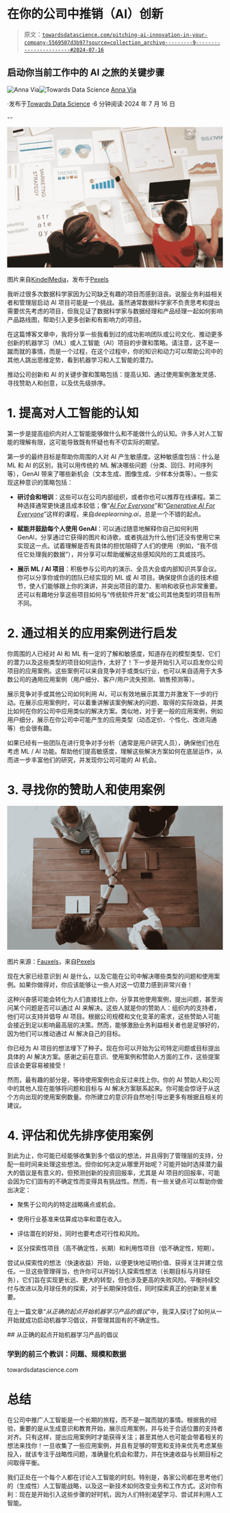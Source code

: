 # 在你的公司中推销（AI）创新

> 原文：[`towardsdatascience.com/pitching-ai-innovation-in-your-company-5569507d3b97?source=collection_archive---------9-----------------------#2024-07-16`](https://towardsdatascience.com/pitching-ai-innovation-in-your-company-5569507d3b97?source=collection_archive---------9-----------------------#2024-07-16)

## **启动你当前工作中的 AI 之旅的关键步骤**

[](https://annaviaba.medium.com/?source=post_page---byline--5569507d3b97--------------------------------)![Anna Via](https://annaviaba.medium.com/?source=post_page---byline--5569507d3b97--------------------------------)[](https://towardsdatascience.com/?source=post_page---byline--5569507d3b97--------------------------------)![Towards Data Science](https://towardsdatascience.com/?source=post_page---byline--5569507d3b97--------------------------------) [Anna Via](https://annaviaba.medium.com/?source=post_page---byline--5569507d3b97--------------------------------)

·发布于[Towards Data Science](https://towardsdatascience.com/?source=post_page---byline--5569507d3b97--------------------------------) ·6 分钟阅读·2024 年 7 月 16 日

--

![](img/ad6cb594983d7fab13b2bc5805a27366.png)

图片来自[KindelMedia](https://www.pexels.com/es-es/@kindelmedia/)，发布于[Pexels](https://www.pexels.com/)

我听过很多次数据科学家因为公司缺乏有趣的项目而感到沮丧。说服业务利益相关者和管理层启动 AI 项目可能是一个挑战。虽然通常数据科学家不负责思考和提出需要优先考虑的项目，但我见证了数据科学家与数据经理和产品经理一起如何影响产品路线图，帮助引入更多创新和有影响力的项目。

在这篇博客文章中，我将分享一些我看到过的成功影响团队或公司文化、推动更多创新的机器学习（ML）或人工智能（AI）项目的步骤和策略。请注意，这不是一蹴而就的事情，而是一个过程，在这个过程中，你的知识和动力可以帮助公司中的其他人跳出思维定势，看到机器学习和人工智能的潜力。

推动公司创新和 AI 的关键步骤和策略包括：提高认知、通过使用案例激发灵感、寻找赞助人和创意，以及优先级排序。

# 1\. 提高对人工智能的认知

第一步是提高组织内对人工智能能够做什么和不能做什么的认知。许多人对人工智能的理解有限，这可能导致既有怀疑也有不切实际的期望。

第一步的最终目标是帮助你周围的人对 AI 产生敏感度。这种敏感度包括：什么是 ML 和 AI 的区别，我可以用传统的 ML 解决哪些问题（分类、回归、时间序列等），GenAI 带来了哪些新机会（文本生成、图像生成、少样本分类等）。一些实现这种意识的策略包括：

+   **研讨会和培训**：这些可以在公司内部组织，或者你也可以推荐在线课程。第二种选择通常更快速且成本较低；像“[*AI For Everyone*](https://www.deeplearning.ai/courses/ai-for-everyone/)”和“[*Generative AI For Everyone*](https://www.deeplearning.ai/courses/generative-ai-for-everyone/)”这样的课程，来自*deeplearning.ai*，总是一个不错的起点。

+   **赋能并鼓励每个人使用 GenAI**：可以通过随意地解释你自己如何利用 GenAI，分享通过它获得的图片和诗歌，或者挑战为什么他们还没有使用它来实现这一点。试着理解是否有具体的担忧阻碍了人们的使用（例如，“我不信任它处理我的数据”），并分享可以帮助缓解这些感知风险的工具或技巧。

+   **展示 ML / AI 项目**：积极参与公司内的演示、全员大会或内部知识共享会议。你可以分享你或你的团队已经实现的 ML 或 AI 项目。确保提供合适的技术细节，使人们能够跟上你的演讲，并突出项目的潜力、影响和收获也非常重要。还可以有趣地分享这些项目如何与“传统软件开发”或公司其他类型的项目有所不同。

# 2\. 通过相关的应用案例进行启发

你周围的人已经对 AI 和 ML 有一定的了解和敏感度，知道存在的模型类型、它们的潜力以及这些类型的项目如何运作，太好了！下一步是开始引入可以启发你公司项目的应用案例。这些案例可以来自竞争对手或类似行业，也可以来自适用于大多数公司的通用应用案例（用户细分、客户/用户流失预测、销售预测等）。

展示竞争对手或其他公司如何利用 AI，可以有效地展示其潜力并激发下一步的行动。在展示应用案例时，可以着重讲解该案例解决的问题、取得的实际效益，并类比如何在你的公司中应用类似的解决方案。类似地，对于更一般的应用案例，例如用户细分，展示在你公司中可能产生的应用类型（动态定价、个性化、改进沟通等）也会很有趣。

如果已经有一些团队在进行竞争对手分析（通常是用户研究人员），确保他们也在考虑 ML / AI 功能。帮助他们提高敏感度，理解这些解决方案如何在底层运作，从而进一步丰富他们的研究，并发现你公司可能的 AI 机会。

# 3\. 寻找你的赞助人和使用案例

![](img/32580f736e3453dd18f57fd35cc35f76.png)

图片来源：[Fauxels](https://www.pexels.com/es-es/@fauxels/)，来自[Pexels](https://www.pexels.com/)

现在大家已经意识到 AI 是什么，以及它能在公司中解决哪些类型的问题和使用案例。如果你做得对，你应该能够让一些人对这一切潜力感到非常兴奋！

这种兴奋感可能会转化为人们直接找上你，分享其他使用案例，提出问题，甚至询问某个问题是否可以通过 AI 来解决。这些人就是你的赞助人：组织内的支持者，他们可以支持并倡导 AI 项目。根据公司规模和文化变革的需求，这些赞助人可能会接近到足以影响最高层的决策。然而，能够激励业务利益相关者也是足够好的，因为他们可以推动通过 AI 解决自己的目标。

你已经为 AI 项目的想法埋下了种子。现在你可以开始为公司特定问题或目标提出具体的 AI 解决方案。感谢之前在意识、使用案例和赞助人方面的工作，这些提案应该会更容易被接受！

然而，最有趣的部分是，等待使用案例也会反过来找上你。你的 AI 赞助人和公司中的其他人现在能够将问题和目标与 AI 解决方案联系起来。你可能会惊讶于从这个方向出现的使用案例数量。你所建立的意识将自然地引导出更多有根据且相关的建议。

# 4\. 评估和优先排序使用案例

到此为止，你可能已经能够收集到多个倡议的想法，并且得到了管理层的支持，分配一些时间来处理这些想法。但你如何决定从哪里开始呢？可能开始时选择潜力最大的倡议是有意义的，但预测创新的投资回报率，尤其是 AI 项目的回报率，可能会因为它们固有的不确定性而变得具有挑战性。然而，有一些关键点可以帮助你做出决定：

+   聚焦于公司内的特定战略痛点或机会。

+   使用行业基准来估算成功率和潜在收入。

+   评估潜在的好处，同时也要考虑可行性和风险。

+   区分探索性项目（高不确定性，长期）和利用性项目（低不确定性，短期）。

尝试从探索性的想法（快速收益）开始，以便更快地证明价值、获得关注并建立信任。一旦这些管理得当，也许你可以开始引入探索性想法（长期目标与月球任务），它们旨在实现更长远、更大的转型，但也涉及更高的失败风险。平衡持续交付与改进以及月球任务的探索，对于长期保持信任，同时探索真正的创新至关重要。

在上一篇文章“*从正确的起点开始机器学习产品的倡议*”中，我深入探讨了如何从一开始就成功启动机器学习倡议，并管理其固有的不确定性。  

[](/starting-ml-product-initiatives-on-the-right-foot-cf24cbe163b3?source=post_page-----5569507d3b97--------------------------------) ## 从正确的起点开始机器学习产品的倡议  

### 学到的前三个教训：问题、规模和数据  

towardsdatascience.com  

# 总结  

在公司中推广人工智能是一个长期的旅程，而不是一蹴而就的事情。根据我的经验，重要的是从生成意识和教育开始，展示应用案例，并与处于合适位置的支持者对齐。只有这样，提出应用案例时才能获得关注；甚至其他人也可能会带着相关的想法来找你！一旦收集了一些应用案例，并且有足够的带宽和支持来优先考虑某些投入，就该专注于战略性问题，准确量化机会和潜力，并在快速收益与长期目标之间取得平衡。  

我们正处在一个每个人都在讨论人工智能的时刻。特别是，各家公司都在思考他们的（生成性）人工智能战略，以及这一新技术如何改变业务和工作方式。这对你有利：现在是开始引入这些步骤的好时机，因为人们特别渴望学习、尝试并利用人工智能。  
